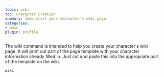 ```yaml
---
topic: wiki
toc: Character Creation
summary: Jump-start your character's wiki page.
categories:
- main
plugin: profile
---
```

The wiki command is intended to help you create your character's wiki page.  It will print out part of the page template with your character information already filled in.  Just cut and paste this into the appropriate part of the template on the wiki.

`wiki`
